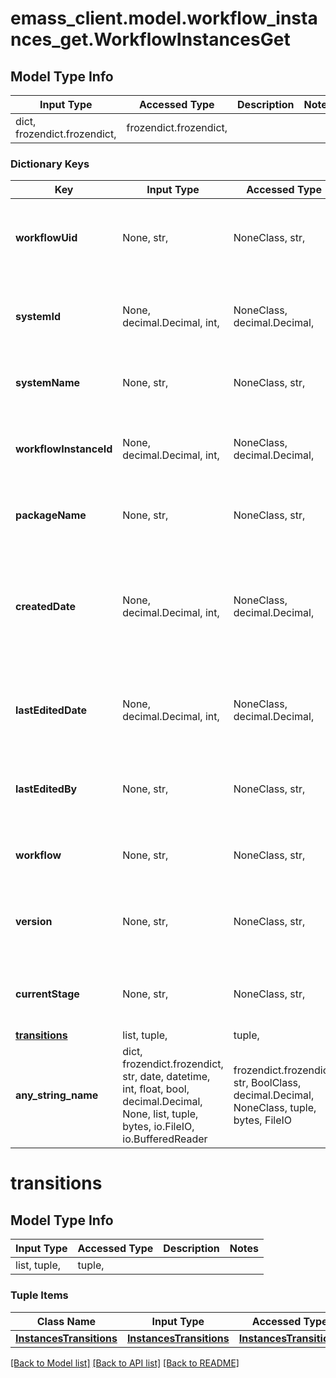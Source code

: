 # emass_client.model.workflow_instances_get.WorkflowInstancesGet

## Model Type Info
Input Type | Accessed Type | Description | Notes
------------ | ------------- | ------------- | -------------
dict, frozendict.frozendict,  | frozendict.frozendict,  |  | 

### Dictionary Keys
Key | Input Type | Accessed Type | Description | Notes
------------ | ------------- | ------------- | ------------- | -------------
**workflowUid** | None, str,  | NoneClass, str,  | [Read-Only] Unique workflow definition identifier. | [optional] 
**systemId** | None, decimal.Decimal, int,  | NoneClass, decimal.Decimal,  | [Read-only] Unique system record identifier. | [optional] value must be a 64 bit integer
**systemName** | None, str,  | NoneClass, str,  | [Read-Only] The system name. | [optional] 
**workflowInstanceId** | None, decimal.Decimal, int,  | NoneClass, decimal.Decimal,  | [Read-Only] Unique workflow instance identifier. | [optional] value must be a 64 bit integer
**packageName** | None, str,  | NoneClass, str,  | [Read-Only] The package name. | [optional] 
**createdDate** | None, decimal.Decimal, int,  | NoneClass, decimal.Decimal,  | [Read-Only] Date the workflow instance or the workflow transition was created. | [optional] value must be a 64 bit integer
**lastEditedDate** | None, decimal.Decimal, int,  | NoneClass, decimal.Decimal,  | [Read-Only] Date the workflow was last acted on. | [optional] value must be a 64 bit integer
**lastEditedBy** | None, str,  | NoneClass, str,  | [Read-Only] User that last acted on the workflow. | [optional] 
**workflow** | None, str,  | NoneClass, str,  | [Read-Only] The workflow type. | [optional] 
**version** | None, str,  | NoneClass, str,  | [Read-Only] Version of the workflow definition. | [optional] 
**currentStage** | None, str,  | NoneClass, str,  | [Read-Only] Name of the current stage. | [optional] 
**[transitions](#transitions)** | list, tuple,  | tuple,  |  | [optional] 
**any_string_name** | dict, frozendict.frozendict, str, date, datetime, int, float, bool, decimal.Decimal, None, list, tuple, bytes, io.FileIO, io.BufferedReader | frozendict.frozendict, str, BoolClass, decimal.Decimal, NoneClass, tuple, bytes, FileIO | any string name can be used but the value must be the correct type | [optional]

# transitions

## Model Type Info
Input Type | Accessed Type | Description | Notes
------------ | ------------- | ------------- | -------------
list, tuple,  | tuple,  |  | 

### Tuple Items
Class Name | Input Type | Accessed Type | Description | Notes
------------- | ------------- | ------------- | ------------- | -------------
[**InstancesTransitions**](InstancesTransitions.md) | [**InstancesTransitions**](InstancesTransitions.md) | [**InstancesTransitions**](InstancesTransitions.md) |  | 

[[Back to Model list]](../../README.md#documentation-for-models) [[Back to API list]](../../README.md#documentation-for-api-endpoints) [[Back to README]](../../README.md)

